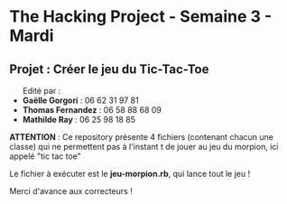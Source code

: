 <h1>The Hacking Project - Semaine 3 - Mardi</h1>

<h2>Projet : Créer le jeu du Tic-Tac-Toe</h2>

<ul>Edité par :
	<li><strong>Gaëlle Gorgori</strong> : 06 62 31 97 81</li>
	<li><strong>Thomas Fernandez</strong> : 06 58 88 68 09</li>
	<li><strong>Mathilde Ray</strong> : 06 25 98 18 85</li>
</ul>

<p><strong>ATTENTION</strong> : Ce repository présente 4 fichiers (contenant chacun une classe) qui ne permettent pas à l'instant t de jouer au jeu du morpion, ici appelé "tic tac toe"</p>

<p> Le fichier à exécuter est le <strong>jeu-morpion.rb</strong>, qui lance tout le jeu !</p>

<p>Merci d'avance aux correcteurs !</p>
